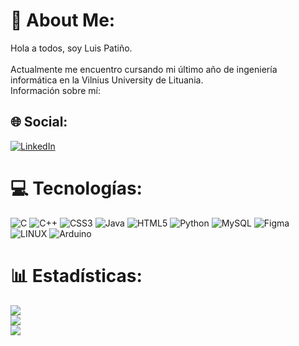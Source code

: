 # 💫 About Me:
Hola a todos, soy Luis Patiño. <br><br>
Actualmente me encuentro cursando mi último año de ingeniería informática en la Vilnius University de Lituania. <br>
Información sobre mí:


## 🌐 Social:
[![LinkedIn](https://img.shields.io/badge/LinkedIn-%230077B5.svg?logo=linkedin&logoColor=white)](https://www.linkedin.com/in/luis-pati%C3%B1o-968948172/) 

# 💻 Tecnologías:
![C](https://img.shields.io/badge/c-%2300599C.svg?style=flat&logo=c&logoColor=white) ![C++](https://img.shields.io/badge/c++-%2300599C.svg?style=flat&logo=c%2B%2B&logoColor=white) ![CSS3](https://img.shields.io/badge/css3-%231572B6.svg?style=flat&logo=css3&logoColor=white) ![Java](https://img.shields.io/badge/java-%23ED8B00.svg?style=flat&logo=java&logoColor=white) ![HTML5](https://img.shields.io/badge/html5-%23E34F26.svg?style=flat&logo=html5&logoColor=white) ![Python](https://img.shields.io/badge/python-3670A0?style=flat&logo=python&logoColor=ffdd54) ![MySQL](https://img.shields.io/badge/mysql-%2300f.svg?style=flat&logo=mysql&logoColor=white) 	![Figma](https://img.shields.io/badge/figma-%23F24E1E.svg?style=flat&logo=figma&logoColor=white) ![LINUX](https://img.shields.io/badge/Linux-FCC624?style=flat&logo=linux&logoColor=black) ![Arduino](https://img.shields.io/badge/-Arduino-00979D?style=flat&logo=Arduino&logoColor=white)
# 📊 Estadísticas:
![](https://github-readme-stats.vercel.app/api?username=LuisPati11&theme=shades-of-purple&hide_border=false&include_all_commits=false&count_private=false)<br/>
![](https://github-readme-streak-stats.herokuapp.com/?user=LuisPati11&theme=shades-of-purple&hide_border=false)<br/>
![](https://github-readme-stats.vercel.app/api/top-langs/?username=LuisPati11&theme=shades-of-purple&hide_border=false&include_all_commits=false&count_private=false&layout=compact)
